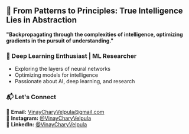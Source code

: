 ## 🧠 From Patterns to Principles: True Intelligence Lies in Abstraction  

**"Backpropagating through the complexities of intelligence, optimizing gradients in the pursuit of understanding."**  

### 🚀 Deep Learning Enthusiast | ML Researcher  

- Exploring the layers of neural networks  
- Optimizing models for intelligence  
- Passionate about AI, deep learning, and research  

### 📬 Let's Connect  

📧 **Email:** [VinayCharyVelpula@gmail.com](mailto:Vinaycharyvelpula@gmail.com)  
📸 **Instagram:** [@VinayCharyVelpula](https://instagram.com/vinaycharyvelpula)  
🔗 **LinkedIn:** [@VinayCharyVelpula](https://www.linkedin.com/in/vinaycharyvelpula)  
